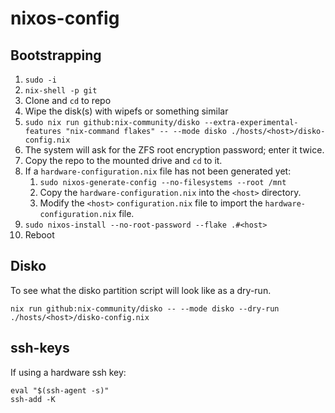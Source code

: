 # nixos-config

## Bootstrapping

1. `sudo -i`
1. `nix-shell -p git`
1. Clone and `cd` to repo
1. Wipe the disk(s) with wipefs or something similar
1. `sudo nix run github:nix-community/disko --extra-experimental-features "nix-command flakes" -- --mode disko ./hosts/<host>/disko-config.nix`
1. The system will ask for the ZFS root encryption password; enter it twice.
1. Copy the repo to the mounted drive and `cd` to it.
1. If a `hardware-configuration.nix` file has not been generated yet:
    1. `sudo nixos-generate-config --no-filesystems --root /mnt`
    1. Copy the `hardware-configuration.nix` into the `<host>` directory.
    1. Modify the `<host>` `configuration.nix` file to import the `hardware-configuration.nix` file.
1. `sudo nixos-install --no-root-password --flake .#<host>`
1. Reboot

## Disko

To see what the disko partition script will look like as a dry-run.

```shell
nix run github:nix-community/disko -- --mode disko --dry-run ./hosts/<host>/disko-config.nix
```

## ssh-keys

If using a hardware ssh key:

```shell
eval "$(ssh-agent -s)"
ssh-add -K
```
